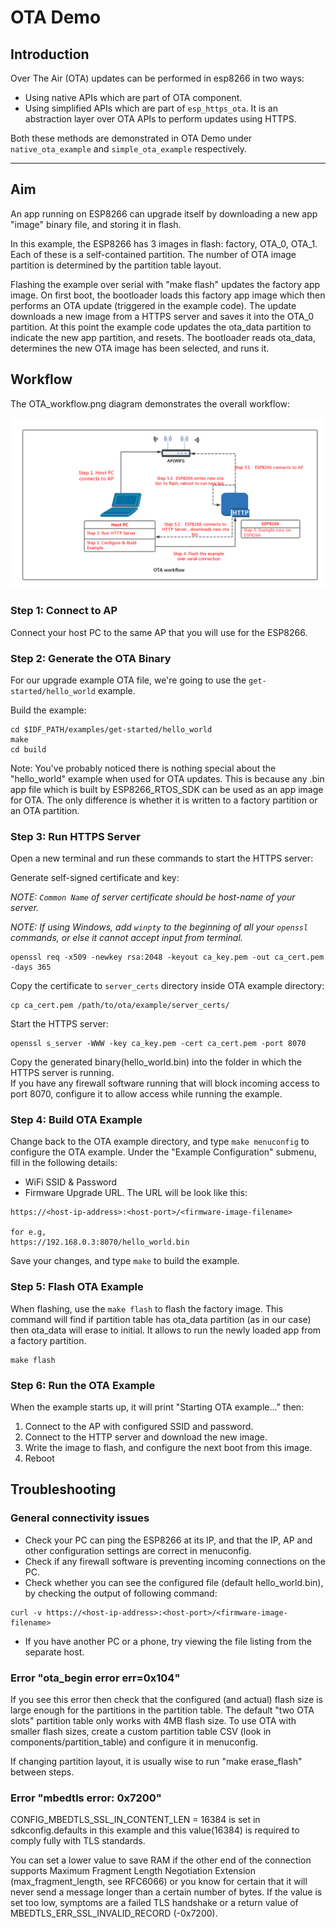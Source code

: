 # OTA Demo

## Introduction

Over The Air (OTA) updates can be performed in esp8266 in two ways:

- Using native APIs which are part of OTA component.
- Using simplified APIs which are part of `esp_https_ota`. It is an abstraction layer over OTA APIs to perform updates using HTTPS.

Both these methods are demonstrated in OTA Demo under `native_ota_example` and `simple_ota_example` respectively.

---

## Aim

An app running on ESP8266 can upgrade itself by downloading a new app "image" binary file, and storing it in flash.

In this example, the ESP8266 has 3 images in flash: factory, OTA_0, OTA_1. Each of these is a self-contained partition. The number of OTA image partition is determined by the partition table layout.

Flashing the example over serial with "make flash" updates the factory app image. On first boot, the bootloader loads this factory app image which then performs an OTA update (triggered in the example code). The update downloads a new image from a HTTPS server and saves it into the OTA_0 partition. At this point the example code updates the ota_data partition to indicate the new app partition, and resets. The bootloader reads ota_data, determines the new OTA image has been selected, and runs it.


## Workflow

The OTA_workflow.png diagram demonstrates the overall workflow:

![OTA Workflow diagram](../OTA_workflow.png)

### Step 1: Connect to AP

Connect your host PC to the same AP that you will use for the ESP8266.

### Step 2: Generate the OTA Binary
For our upgrade example OTA file, we're going to use the `get-started/hello_world` example.

Build the example:

```
cd $IDF_PATH/examples/get-started/hello_world
make
cd build
```

Note: You've probably noticed there is nothing special about the "hello_world" example when used for OTA updates. This is because any .bin app file which is built by ESP8266_RTOS_SDK can be used as an app image for OTA. The only difference is whether it is written to a factory partition or an OTA partition.

### Step 3: Run HTTPS Server

Open a new terminal and run these commands to start the HTTPS server:

Generate self-signed certificate and key:

*NOTE: `Common Name` of server certificate should be host-name of your server.*

*NOTE: If using Windows, add `winpty` to the beginning of all your `openssl` commands, or else it cannot accept input from terminal.*

```
openssl req -x509 -newkey rsa:2048 -keyout ca_key.pem -out ca_cert.pem -days 365

```

Copy the certificate to `server_certs` directory inside OTA example directory:

```
cp ca_cert.pem /path/to/ota/example/server_certs/
```


Start the HTTPS server:

```
openssl s_server -WWW -key ca_key.pem -cert ca_cert.pem -port 8070
```

Copy the generated binary(hello_world.bin) into the folder in which the HTTPS server is running.  
If you have any firewall software running that will block incoming access to port 8070, configure it to allow access while running the example.

### Step 4: Build OTA Example

Change back to the OTA example directory, and type `make menuconfig` to configure the OTA example. Under the "Example Configuration" submenu, fill in the following details:

* WiFi SSID & Password
* Firmware Upgrade URL. The URL will be look like this:

```
https://<host-ip-address>:<host-port>/<firmware-image-filename>

for e.g,
https://192.168.0.3:8070/hello_world.bin
```

Save your changes, and type `make` to build the example.

### Step 5: Flash OTA Example

When flashing, use the `make flash` to flash the factory image. This command will find if partition table has ota_data partition (as in our case) then ota_data will erase to initial. 
It allows to run the newly loaded app from a factory partition.

```
make flash
```

### Step 6: Run the OTA Example

When the example starts up, it will print "Starting OTA example..." then:

1. Connect to the AP with configured SSID and password.
2. Connect to the HTTP server and download the new image.
3. Write the image to flash, and configure the next boot from this image.
4. Reboot

## Troubleshooting

### General connectivity issues

* Check your PC can ping the ESP8266 at its IP, and that the IP, AP and other configuration settings are correct in menuconfig.
* Check if any firewall software is preventing incoming connections on the PC.
* Check whether you can see the configured file (default hello_world.bin), by checking the output of following command:

 ```
 curl -v https://<host-ip-address>:<host-port>/<firmware-image-filename>
 ```

* If you have another PC or a phone, try viewing the file listing from the separate host.

### Error "ota_begin error err=0x104"

If you see this error then check that the configured (and actual) flash size is large enough for the partitions in the partition table. The default "two OTA slots" partition table only works with 4MB flash size. To use OTA with smaller flash sizes, create a custom partition table CSV (look in components/partition_table) and configure it in menuconfig.

If changing partition layout, it is usually wise to run "make erase_flash" between steps.

### Error "mbedtls error: 0x7200"
        
CONFIG_MBEDTLS_SSL_IN_CONTENT_LEN = 16384 is set in sdkconfig.defaults in this example and this value(16384) is required to comply fully with TLS standards.
        
You can set a lower value to save RAM if the other end of the connection supports Maximum Fragment Length Negotiation Extension (max_fragment_length, see RFC6066) or you know for certain that it will never send a message longer than a certain number of bytes.
If the value is set too low, symptoms are a failed TLS handshake or a return value of MBEDTLS_ERR_SSL_INVALID_RECORD (-0x7200).
